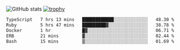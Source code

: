 ![GitHub stats](https://github-readme-stats.vercel.app/api?username=ksk001100&show_icons=true&theme=tokyonight)
[![trophy](https://github-profile-trophy.vercel.app/?username=ksk001100&theme=onedark)](https://github.com/ryo-ma/github-profile-trophy)

<!--START_SECTION:waka-->

```txt
TypeScript   7 hrs 13 mins   ████████████░░░░░░░░░░░░░   48.30 %
Ruby         5 hrs 47 mins   █████████▓░░░░░░░░░░░░░░░   38.78 %
Docker       1 hr            █▓░░░░░░░░░░░░░░░░░░░░░░░   06.71 %
ERB          21 mins         ▓░░░░░░░░░░░░░░░░░░░░░░░░   02.44 %
Bash         15 mins         ▒░░░░░░░░░░░░░░░░░░░░░░░░   01.69 %
```

<!--END_SECTION:waka-->
